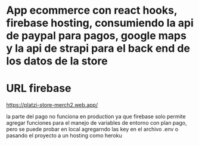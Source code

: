 # App ecommerce con react hooks, firebase hosting, consumiendo la api de paypal para pagos, google maps y la api de strapi para el back end de los datos de la store

# URL firebase
https://platzi-store-merch2.web.app/

la parte del pago no funciona en production ya que firebase solo permite agregar funciones para el manejo de variables de entorno con plan pago, pero se puede probar en local agregarndo las key en el archivo .env o pasando el proyecto a un hosting como heroku